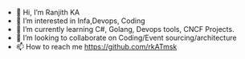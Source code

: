- 👋 Hi, I’m Ranjith KA
- 👀 I’m interested in Infa,Devops, Coding
- 🌱 I’m currently learning C#, Golang, Devops tools, CNCF Projects.
- 💞️ I’m looking to collaborate on Coding/Event sourcing/architecture
- 📫 How to reach me https://github.com/rkATmsk

<!---
rkATmsk/rkATmsk is a ✨ special ✨ repository because its `README.md` (this file) appears on your GitHub profile.
You can click the Preview link to take a look at your changes.
--->
